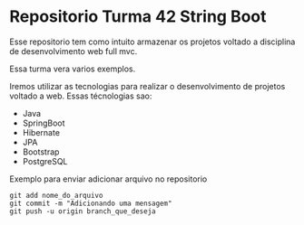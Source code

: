 
# Repositorio Turma 42 String Boot

Esse repositorio tem como intuito armazenar os projetos voltado a disciplina de desenvolvimento web full mvc.

Essa turma vera varios exemplos.

Iremos utilizar as tecnologias para realizar o desenvolvimento de projetos voltado a web. Essas técnologias sao:

- Java
- SpringBoot
- Hibernate
- JPA
- Bootstrap
- PostgreSQL

Exemplo para enviar adicionar arquivo no repositorio
```
git add nome_do_arquivo
git commit -m "Adicionando uma mensagem"
git push -u origin branch_que_deseja
```